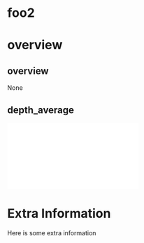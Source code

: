 # foo2

# overview

## overview 

None

## depth_average 

![depth_average](/home/lochy/ASPECT_PROJECT/aspectLib/tests/integration/fixtures/foo2/DepthAverage_t0.00000000e+00.pdf)


# Extra Information

Here is some extra information
